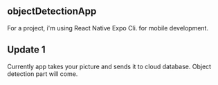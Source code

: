 ## objectDetectionApp

For a project, i'm using React Native Expo Cli. for mobile development.

Update 1
--
Currently app takes your picture and sends it to cloud database. Object detection part will come.
